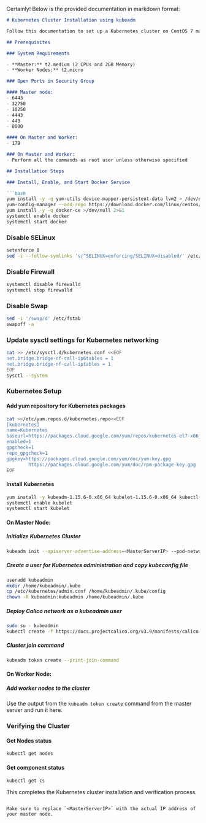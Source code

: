 Certainly! Below is the provided documentation in markdown format:

```markdown
# Kubernetes Cluster Installation using kubeadm

Follow this documentation to set up a Kubernetes cluster on CentOS 7 machines. This guide will help you create a cluster with one master node and two worker nodes.

## Prerequisites

### System Requirements

- **Master:** t2.medium (2 CPUs and 2GB Memory)
- **Worker Nodes:** t2.micro

### Open Ports in Security Group

#### Master node:
- 6443
- 32750
- 10250
- 4443
- 443
- 8080

#### On Master and Worker:
- 179

### On Master and Worker:
- Perform all the commands as root user unless otherwise specified

## Installation Steps

### Install, Enable, and Start Docker Service

```bash
yum install -y -q yum-utils device-mapper-persistent-data lvm2 > /dev/null 2>&1
yum-config-manager --add-repo https://download.docker.com/linux/centos/docker-ce.repo > /dev/null 2>&1
yum install -y -q docker-ce >/dev/null 2>&1
systemctl enable docker
systemctl start docker
```

### Disable SELinux

```bash
setenforce 0
sed -i --follow-symlinks 's/^SELINUX=enforcing/SELINUX=disabled/' /etc/sysconfig/selinux
```

### Disable Firewall

```bash
systemctl disable firewalld
systemctl stop firewalld
```

### Disable Swap

```bash
sed -i '/swap/d' /etc/fstab
swapoff -a
```

### Update sysctl settings for Kubernetes networking

```bash
cat >> /etc/sysctl.d/kubernetes.conf <<EOF
net.bridge.bridge-nf-call-ip6tables = 1
net.bridge.bridge-nf-call-iptables = 1
EOF
sysctl --system
```

### Kubernetes Setup

#### Add yum repository for Kubernetes packages

```bash
cat >>/etc/yum.repos.d/kubernetes.repo<<EOF
[kubernetes]
name=Kubernetes
baseurl=https://packages.cloud.google.com/yum/repos/kubernetes-el7-x86_64
enabled=1
gpgcheck=1
repo_gpgcheck=1
gpgkey=https://packages.cloud.google.com/yum/doc/yum-key.gpg
        https://packages.cloud.google.com/yum/doc/rpm-package-key.gpg
EOF
```

#### Install Kubernetes

```bash
yum install -y kubeadm-1.15.6-0.x86_64 kubelet-1.15.6-0.x86_64 kubectl-1.15.6-0.x86_64
systemctl enable kubelet
systemctl start kubelet
```

#### On Master Node:

##### Initialize Kubernetes Cluster

```bash
kubeadm init --apiserver-advertise-address=<MasterServerIP> --pod-network-cidr=192.168.0.0/16
```

##### Create a user for Kubernetes administration and copy kubeconfig file

```bash
useradd kubeadmin
mkdir /home/kubeadmin/.kube
cp /etc/kubernetes/admin.conf /home/kubeadmin/.kube/config
chown -R kubeadmin:kubeadmin /home/kubeadmin/.kube
```

##### Deploy Calico network as a kubeadmin user

```bash
sudo su - kubeadmin
kubectl create -f https://docs.projectcalico.org/v3.9/manifests/calico.yaml
```

##### Cluster join command

```bash
kubeadm token create --print-join-command
```

#### On Worker Node:

##### Add worker nodes to the cluster

Use the output from the `kubeadm token create` command from the master server and run it here.

### Verifying the Cluster

#### Get Nodes status

```bash
kubectl get nodes
```

#### Get component status

```bash
kubectl get cs
```

This completes the Kubernetes cluster installation and verification process.
```

Make sure to replace `<MasterServerIP>` with the actual IP address of your master node.
